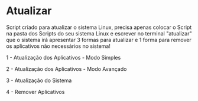 # Atualizar

Script criado para atualizar o sistema Linux, precisa apenas colocar o Script na pasta dos Scripts do seu sistema Linux e escrever no terminal "atualizar" que o sistema irá apresentar 3 formas para atualizar e 1 forma para remover os aplicativos não necessários no sistema!

<p>1 - Atualização dos Aplicativos - Modo Simples</p>
<p>2 - Atualização dos Aplicativos - Modo Avançado</p>
<p>3 - Atualização do Sistema</p>
<p>4 - Remover Aplicativos</p>
